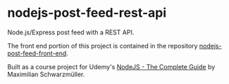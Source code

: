 # nodejs-post-feed-rest-api

Node.js/Express post feed with a REST API.

The front end portion of this project is contained in the repository [nodejs-post-feed-front-end](https://github.com/nataliecardot/nodejs-post-feed-front-end).

Built as a course project for Udemy's [NodeJS - The Complete Guide](https://www.udemy.com/course/nodejs-the-complete-guide/) by Maximilian Schwarzmüller.
